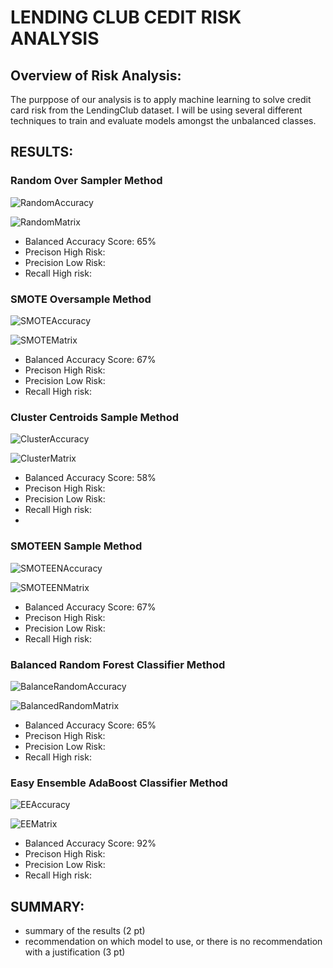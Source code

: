 # LENDING CLUB CEDIT RISK ANALYSIS

## Overview of Risk Analysis:
 The purppose of our analysis is to apply machine learning to solve credit card risk from the LendingClub dataset.  I will be using several different 
 techniques to train and evaluate models amongst the unbalanced classes.

## RESULTS:

### Random Over Sampler Method

![RandomAccuracy](https://user-images.githubusercontent.com/71041680/121614183-2a2e9600-ca2c-11eb-9053-a248095904da.png)

![RandomMatrix](https://user-images.githubusercontent.com/71041680/121614190-2d298680-ca2c-11eb-95f9-1797836fc342.png)

- Balanced Accuracy Score: 65%
- Precison High Risk: 
- Precision Low Risk: 
- Recall High risk: 


### SMOTE Oversample Method

![SMOTEAccuracy](https://user-images.githubusercontent.com/71041680/121614201-30247700-ca2c-11eb-9207-d71ac76fb512.png)

![SMOTEMatrix](https://user-images.githubusercontent.com/71041680/121614208-33b7fe00-ca2c-11eb-8845-266a6b3f9f85.png)

- Balanced Accuracy Score: 67%
- Precison High Risk: 
- Precision Low Risk: 
- Recall High risk: 


### Cluster Centroids Sample Method

![ClusterAccuracy](https://user-images.githubusercontent.com/71041680/121615428-da050300-ca2e-11eb-88ef-7473af819e4c.png)

![ClusterMatrix](https://user-images.githubusercontent.com/71041680/121615430-dbcec680-ca2e-11eb-89f2-3266f12af611.png)

- Balanced Accuracy Score: 58%
- Precison High Risk: 
- Precision Low Risk: 
- Recall High risk: 
- 

### SMOTEEN Sample Method

![SMOTEENAccuracy](https://user-images.githubusercontent.com/71041680/121614223-3b77a280-ca2c-11eb-9407-caa32dd4baf9.png)

![SMOTEENMatrix](https://user-images.githubusercontent.com/71041680/121614229-3dd9fc80-ca2c-11eb-9811-071f0b0004ed.png)

- Balanced Accuracy Score: 67%
- Precison High Risk: 
- Precision Low Risk: 
- Recall High risk: 


### Balanced Random Forest Classifier Method

![BalanceRandomAccuracy](https://user-images.githubusercontent.com/71041680/121614313-6a8e1400-ca2c-11eb-862c-476dbec82f6d.png)

![BalancedRandomMatrix](https://user-images.githubusercontent.com/71041680/121614320-6d890480-ca2c-11eb-85a9-05d40d277883.png)

- Balanced Accuracy Score: 65%
- Precison High Risk: 
- Precision Low Risk: 
- Recall High risk: 


### Easy Ensemble AdaBoost Classifier Method

![EEAccuracy](https://user-images.githubusercontent.com/71041680/121614337-72e64f00-ca2c-11eb-944b-07c99d8a93ba.png)

![EEMatrix](https://user-images.githubusercontent.com/71041680/121614348-7548a900-ca2c-11eb-8a89-b07fd5a2803c.png)

- Balanced Accuracy Score: 92%
- Precison High Risk: 
- Precision Low Risk: 
- Recall High risk: 

## SUMMARY:
- summary of the results (2 pt)
- recommendation on which model to use, or there is no recommendation with a justification (3 pt)
